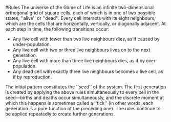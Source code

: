 #Rules
The universe of the Game of Life is an infinite two-dimensional orthogonal grid of square cells, each of which is in one of two possible states, ''alive'' or ''dead''. Every cell interacts with its eight neighbours, which are the cells that are horizontally, vertically, or diagonally adjacent. At each step in time, the following transitions occur:
- Any live cell with fewer than two live neighbours dies, as if caused by under-population.
- Any live cell with two or three live neighbours lives on to the next generation.
- Any live cell with more than three live neighbours dies, as if by over-population.
- Any dead cell with exactly three live neighbours becomes a live cell, as if by reproduction.


The initial pattern constitutes the ''seed'' of the system. The first generation is created by applying the above rules simultaneously to every cell in the seed—births and deaths occur simultaneously, and the discrete moment at which this happens is sometimes called a ''tick'' (in other words, each generation is a pure function of the preceding one). The rules continue to be applied repeatedly to create further generations.
